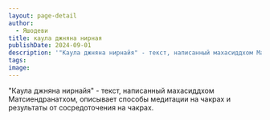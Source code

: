 ```yaml
---
layout: page-detail
author:
  - Яшодеви
title: каула джняна нирная
publishDate: 2024-09-01
description: '"Каула джняна нирнайя" - текст, написанный махасиддхом Матсиендранатхом, описывает способы медитации на чакрах и результаты от сосредоточения на чакрах.'
tags: 
image:
---
```

"Каула джняна нирнайя" - текст, написанный махасиддхом Матсиендранатхом, описывает способы медитации на чакрах и результаты от сосредоточения на чакрах.

